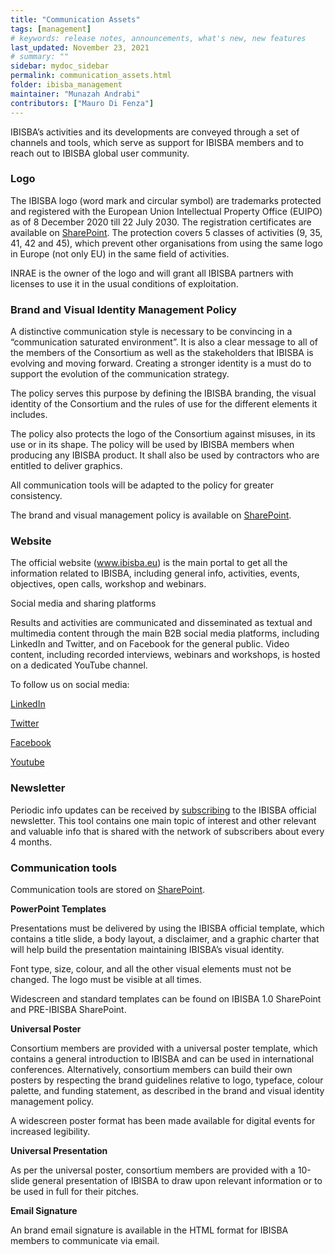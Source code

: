 ```yaml
---
title: "Communication Assets"
tags: [management]
# keywords: release notes, announcements, what's new, new features
last_updated: November 23, 2021
# summary: ""
sidebar: mydoc_sidebar
permalink: communication_assets.html
folder: ibisba_management
maintainer: "Munazah Andrabi"
contributors: ["Mauro Di Fenza"] 
---
```



IBISBA’s activities and its developments are conveyed through a set of channels and tools, which serve as support for IBISBA members and to reach out to IBISBA global user community.

### Logo

The IBISBA logo (word mark and circular symbol) are trademarks protected and registered with the European Union Intellectual Property Office (EUIPO) as of 8 December 2020 till 22 July 2030. The registration certificates are available on [SharePoint](https://idp.inra.fr/cas/login?service=https%3A%2F%2Fidp.inra.fr%2Fidp%2FAuthn%2FRemoteUser). The protection covers 5 classes of activities (9, 35, 41, 42 and 45), which prevent other organisations from using the same logo in Europe (not only EU) in the same field of activities.

INRAE is the owner of the logo and will grant all IBISBA partners with licenses to use it in the usual conditions of exploitation.

### Brand and Visual Identity Management Policy

A distinctive communication style is necessary to be convincing in a “communication saturated environment”. It is also a clear message to all of the members of the Consortium as well as the stakeholders that IBISBA is evolving and moving forward. Creating a stronger identity is a must do to support the evolution of the communication strategy. 

The policy serves this purpose by defining the IBISBA branding, the visual identity of the Consortium and the rules of use for the different elements it includes. 

The policy also protects the logo of the Consortium against misuses, in its use or in its shape. The policy will be used by IBISBA members when producing any IBISBA product. It shall also be used by contractors who are entitled to deliver graphics.

All communication tools will be adapted to the policy for greater consistency.

The brand and visual management policy is available on [SharePoint](https://idp.inra.fr/cas/loginservice=https%3A%2F%2Fidp.inra.fr%2Fidp%2FAuthn%2FRemoteUser).

### Website

The official website (www.ibisba.eu) is the main portal to get all the information related to IBISBA, including general info, activities, events, objectives, open calls, workshop and webinars.

Social media and sharing platforms

Results and activities are communicated and disseminated as textual and multimedia content through the main B2B social media platforms, including LinkedIn and Twitter, and on Facebook for the general public. Video content, including recorded interviews, webinars and workshops, is hosted on a dedicated YouTube channel.

To follow us on social media:

[LinkedIn](https://www.linkedin.com/company/ibisba/)

[Twitter](https://twitter.com/ibisba_biotech)

[Facebook](https://www.facebook.com/ibisbaBiotech)

[Youtube](https://www.youtube.com/channel/UC1Ldlo0spPVFPSL1_ZCO1Kg)



### Newsletter

Periodic info updates can be received by [subscribing](https://www.ibisba.eu/News-and-Events/Subscribe-to-our-newsletter) to the IBISBA official newsletter. This tool contains one main topic of interest and other relevant and valuable info that is shared with the network of subscribers about every 4 months.


### Communication tools

Communication tools are stored on [SharePoint]((https://idp.inra.fr/cas/login?service=https%3A%2F%2Fidp.inra.fr%2Fidp%2FAuthn%2FRemoteUser)).

**PowerPoint Templates**

Presentations must be delivered by using the IBISBA official template, which contains a title slide, a body layout, a disclaimer, and a graphic charter that will help build the presentation maintaining IBISBA’s visual identity.

Font type, size, colour, and all the other visual elements must not be changed. The logo must be visible at all times.

Widescreen and standard templates can be found on IBISBA 1.0 SharePoint and PRE-IBISBA SharePoint.

**Universal Poster**

Consortium members are provided with a universal poster template, which contains a general introduction to IBISBA and can be used in international conferences. Alternatively, consortium members can build their own posters by respecting the brand guidelines relative to logo, typeface, colour palette, and funding statement, as described in the brand and visual identity management policy.

A widescreen poster format has been made available for digital events for increased legibility.

**Universal Presentation**

As per the universal poster, consortium members are provided with a 10-slide general presentation of IBISBA to draw upon relevant information or to be used in full for their pitches.

**Email Signature**

An brand email signature is available in the HTML format for IBISBA members to communicate via email.

